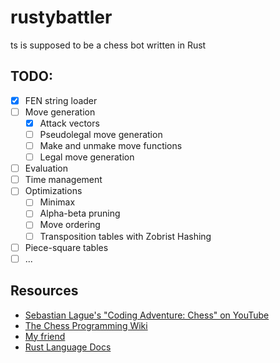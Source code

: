 # rustybattler

ts is supposed to be a chess bot written in Rust

## TODO: 

- [x] FEN string loader
- [ ] Move generation
    - [x] Attack vectors
    - [ ] Pseudolegal move generation
    - [ ] Make and unmake move functions
    - [ ] Legal move generation
- [ ] Evaluation
- [ ] Time management
- [ ] Optimizations
    - [ ] Minimax
    - [ ] Alpha-beta pruning
    - [ ] Move ordering
    - [ ] Transposition tables with Zobrist Hashing
- [ ] Piece-square tables
- [ ] ...

## Resources

- [Sebastian Lague's "Coding Adventure: Chess" on YouTube](https://www.youtube.com/watch?v=U4ogK0MIzqk)
- [The Chess Programming Wiki](https://chessprogramming.org)
- [My friend](https://github.com/liltable)
- [Rust Language Docs](https://doc.rust-lang.org/)